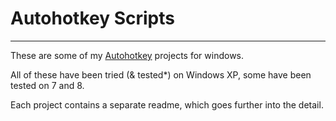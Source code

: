 # Autohotkey Scripts #

----------

These are some of my [Autohotkey](http://www.autohotkey.com/) projects for windows.

All of these have been tried (& tested*) on Windows XP, some have been tested on 7 and 8.

Each project contains a separate readme, which goes further into the detail.

